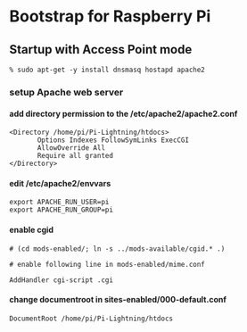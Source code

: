 # Bootstrap for Raspberry Pi

## Startup with Access Point mode

```
% sudo apt-get -y install dnsmasq hostapd apache2
```

### setup Apache web server

#### add directory permission to the /etc/apache2/apache2.conf

```
<Directory /home/pi/Pi-Lightning/htdocs>
       Options Indexes FollowSymLinks ExecCGI
       AllowOverride All
       Require all granted
</Directory>
```

#### edit /etc/apache2/envvars

```
export APACHE_RUN_USER=pi
export APACHE_RUN_GROUP=pi
```

#### enable cgid

```
# (cd mods-enabled/; ln -s ../mods-available/cgid.* .)

# enable following line in mods-enabled/mime.conf

AddHandler cgi-script .cgi

```
#### change documentroot in sites-enabled/000-default.conf

```
DocumentRoot /home/pi/Pi-Lightning/htdocs
```

